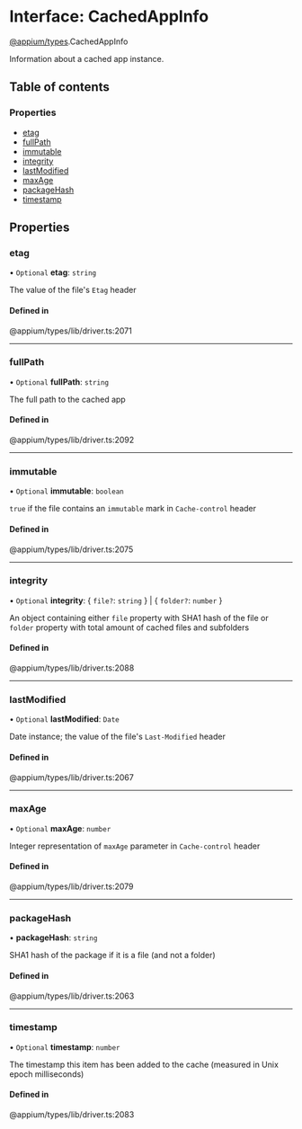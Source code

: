 # Interface: CachedAppInfo

[@appium/types](../modules/appium_types.md).CachedAppInfo

Information about a cached app instance.

## Table of contents

### Properties

- [etag](appium_types.CachedAppInfo.md#etag)
- [fullPath](appium_types.CachedAppInfo.md#fullpath)
- [immutable](appium_types.CachedAppInfo.md#immutable)
- [integrity](appium_types.CachedAppInfo.md#integrity)
- [lastModified](appium_types.CachedAppInfo.md#lastmodified)
- [maxAge](appium_types.CachedAppInfo.md#maxage)
- [packageHash](appium_types.CachedAppInfo.md#packagehash)
- [timestamp](appium_types.CachedAppInfo.md#timestamp)

## Properties

### etag

• `Optional` **etag**: `string`

The value of the file's `Etag` header

#### Defined in

@appium/types/lib/driver.ts:2071

___

### fullPath

• `Optional` **fullPath**: `string`

The full path to the cached app

#### Defined in

@appium/types/lib/driver.ts:2092

___

### immutable

• `Optional` **immutable**: `boolean`

`true` if the file contains an `immutable` mark in `Cache-control` header

#### Defined in

@appium/types/lib/driver.ts:2075

___

### integrity

• `Optional` **integrity**: { `file?`: `string`  } \| { `folder?`: `number`  }

An object containing either `file` property with SHA1 hash of the file or `folder` property
with total amount of cached files and subfolders

#### Defined in

@appium/types/lib/driver.ts:2088

___

### lastModified

• `Optional` **lastModified**: `Date`

Date instance; the value of the file's `Last-Modified` header

#### Defined in

@appium/types/lib/driver.ts:2067

___

### maxAge

• `Optional` **maxAge**: `number`

Integer representation of `maxAge` parameter in `Cache-control` header

#### Defined in

@appium/types/lib/driver.ts:2079

___

### packageHash

• **packageHash**: `string`

SHA1 hash of the package if it is a file (and not a folder)

#### Defined in

@appium/types/lib/driver.ts:2063

___

### timestamp

• `Optional` **timestamp**: `number`

The timestamp this item has been added to the cache (measured in Unix epoch milliseconds)

#### Defined in

@appium/types/lib/driver.ts:2083
